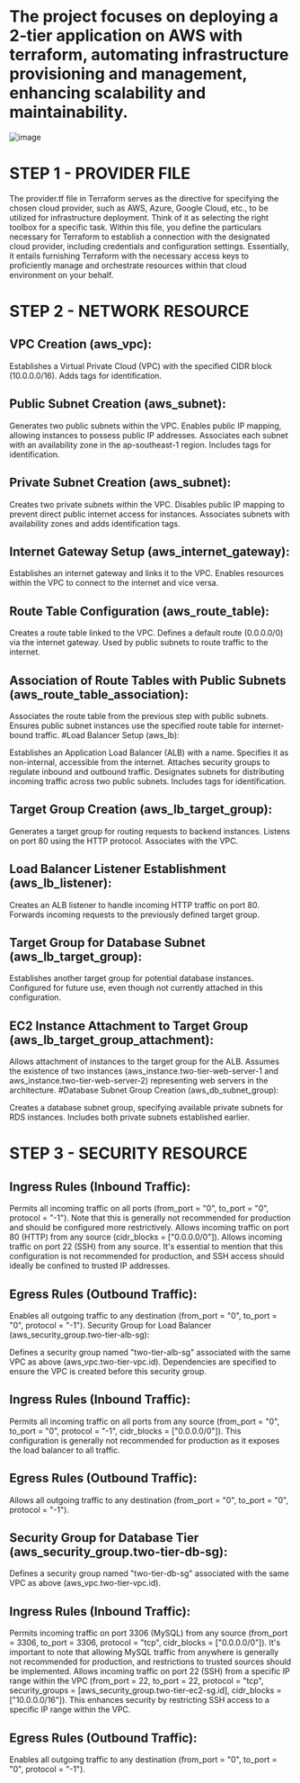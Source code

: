 #  The project focuses on deploying a 2-tier application on AWS with terraform, automating infrastructure provisioning and management, enhancing scalability and maintainability.


![image](https://github.com/Cmieytee/TERRAFORM/assets/129941983/fa95f71e-9f80-4852-89d9-946459b8f353)


# STEP 1 - PROVIDER FILE

The provider.tf file in Terraform serves as the directive for specifying the chosen cloud provider, such as AWS, Azure, Google Cloud, etc., to be utilized for infrastructure deployment. Think of it as selecting the right toolbox for a specific task.
Within this file, you define the particulars necessary for Terraform to establish a connection with the designated cloud provider, including credentials and configuration settings. Essentially, it entails furnishing Terraform with the necessary access keys to proficiently manage and orchestrate resources within that cloud environment on your behalf.

# STEP 2 - NETWORK RESOURCE 

## VPC Creation (aws_vpc):

Establishes a Virtual Private Cloud (VPC) with the specified CIDR block (10.0.0.0/16).
Adds tags for identification.

## Public Subnet Creation (aws_subnet):

Generates two public subnets within the VPC.
Enables public IP mapping, allowing instances to possess public IP addresses.
Associates each subnet with an availability zone in the ap-southeast-1 region.
Includes tags for identification.

## Private Subnet Creation (aws_subnet):

Creates two private subnets within the VPC.
Disables public IP mapping to prevent direct public internet access for instances.
Associates subnets with availability zones and adds identification tags.

## Internet Gateway Setup (aws_internet_gateway):
Establishes an internet gateway and links it to the VPC.
Enables resources within the VPC to connect to the internet and vice versa.

## Route Table Configuration (aws_route_table):

Creates a route table linked to the VPC.
Defines a default route (0.0.0.0/0) via the internet gateway.
Used by public subnets to route traffic to the internet.

## Association of Route Tables with Public Subnets (aws_route_table_association):

Associates the route table from the previous step with public subnets.
Ensures public subnet instances use the specified route table for internet-bound traffic.
#Load Balancer Setup (aws_lb):

Establishes an Application Load Balancer (ALB) with a name.
Specifies it as non-internal, accessible from the internet.
Attaches security groups to regulate inbound and outbound traffic.
Designates subnets for distributing incoming traffic across two public subnets.
Includes tags for identification.
## Target Group Creation (aws_lb_target_group):

Generates a target group for routing requests to backend instances.
Listens on port 80 using the HTTP protocol.
Associates with the VPC.
## Load Balancer Listener Establishment (aws_lb_listener):

Creates an ALB listener to handle incoming HTTP traffic on port 80.
Forwards incoming requests to the previously defined target group.
## Target Group for Database Subnet (aws_lb_target_group):

Establishes another target group for potential database instances.
Configured for future use, even though not currently attached in this configuration.
## EC2 Instance Attachment to Target Group (aws_lb_target_group_attachment):

Allows attachment of instances to the target group for the ALB.
Assumes the existence of two instances (aws_instance.two-tier-web-server-1 and aws_instance.two-tier-web-server-2) representing web servers in the architecture.
#Database Subnet Group Creation (aws_db_subnet_group):

Creates a database subnet group, specifying available private subnets for RDS instances.
Includes both private subnets established earlier.

# STEP 3 - SECURITY RESOURCE

## Ingress Rules (Inbound Traffic):

Permits all incoming traffic on all ports (from_port = "0", to_port = "0", protocol = "-1"). Note that this is generally not recommended for production and should be configured more restrictively.
Allows incoming traffic on port 80 (HTTP) from any source (cidr_blocks = ["0.0.0.0/0"]).
Allows incoming traffic on port 22 (SSH) from any source. It's essential to mention that this configuration is not recommended for production, and SSH access should ideally be confined to trusted IP addresses.
## Egress Rules (Outbound Traffic):

Enables all outgoing traffic to any destination (from_port = "0", to_port = "0", protocol = "-1").
Security Group for Load Balancer (aws_security_group.two-tier-alb-sg):

Defines a security group named "two-tier-alb-sg" associated with the same VPC as above (aws_vpc.two-tier-vpc.id). Dependencies are specified to ensure the VPC is created before this security group.

## Ingress Rules (Inbound Traffic):

Permits all incoming traffic on all ports from any source (from_port = "0", to_port = "0", protocol = "-1", cidr_blocks = ["0.0.0.0/0"]). This configuration is generally not recommended for production as it exposes the load balancer to all traffic.
## Egress Rules (Outbound Traffic):

Allows all outgoing traffic to any destination (from_port = "0", to_port = "0", protocol = "-1").
## Security Group for Database Tier (aws_security_group.two-tier-db-sg):

Defines a security group named "two-tier-db-sg" associated with the same VPC as above (aws_vpc.two-tier-vpc.id).

## Ingress Rules (Inbound Traffic):

Permits incoming traffic on port 3306 (MySQL) from any source (from_port = 3306, to_port = 3306, protocol = "tcp", cidr_blocks = ["0.0.0.0/0"]). It's important to note that allowing MySQL traffic from anywhere is generally not recommended for production, and restrictions to trusted sources should be implemented.
Allows incoming traffic on port 22 (SSH) from a specific IP range within the VPC (from_port = 22, to_port = 22, protocol = "tcp", security_groups = [aws_security_group.two-tier-ec2-sg.id], cidr_blocks = ["10.0.0.0/16"]). This enhances security by restricting SSH access to a specific IP range within the VPC.

## Egress Rules (Outbound Traffic):

Enables all outgoing traffic to any destination (from_port = "0", to_port = "0", protocol = "-1").

